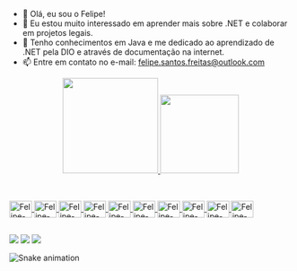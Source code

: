 - 👋 Olá, eu sou o Felipe!
- 👀 Eu estou muito interessado em aprender mais sobre .NET e colaborar em projetos legais.
- 🌱 Tenho conhecimentos em Java e me dedicado ao aprendizado de .NET pela DIO e através de documentação na internet.
- 📫 Entre em contato no e-mail: felipe.santos.freitas@outlook.com

<div align="center">
  <a href="https://github.com/felipefelipp">
  <img height="170em" src="https://github-readme-stats.vercel.app/api?username=felipefelipp&show_icons=true&theme=github_dark&include_all_commits=true&count_private=true"/>
  <img height="140m" src="https://github-readme-stats.vercel.app/api/top-langs/?username=felipefelipp&layout=compact&langs_count=7&theme=github_dark"/>
</div>
  
  ##

  <div style="display: inline_block"><br>
  <img align="center" alt="Felipe-Csharp" height="30" width="40"   src="https://img.icons8.com/color/50/000000/c-sharp-logo.png">
  <img align="center" alt="Felipe-Java" height="30" width="40" src="https://cdn.jsdelivr.net/gh/devicons/devicon/icons/java/java-original.svg">
  <img align="center" alt="Felipe-SQL" height="30" width="40" src="https://img.icons8.com/external-soft-fill-juicy-fish/60/000000/external-sql-servers-and-networks-soft-fill-soft-fill-juicy-fish.png">
  <img align="center" alt="Felipe-VScode" height="30" width="40"   src="https://cdn.jsdelivr.net/gh/devicons/devicon/icons/vscode/vscode-original.svg">
  <img align="center" alt="Felipe-Windows" height="30" width="40"  src="https://cdn.jsdelivr.net/gh/devicons/devicon/icons/windows8/windows8-original.svg">
  <img align="center" alt="Felipe-Linux" height="30" width="40"    src="https://cdn.jsdelivr.net/gh/devicons/devicon/icons/linux/linux-original.svg">
  <img align="center" alt="Felipe-Trello" height="30" width="40"   src="https://cdn.jsdelivr.net/gh/devicons/devicon/icons/trello/trello-plain.svg">
  <img align="center" alt="Felipe-Intellij" height="30" width="40"   src="https://cdn.jsdelivr.net/gh/devicons/devicon/icons/intellij/intellij-plain.svg">
  <img align="center" alt="Felipe-Git" height="30" width="40"   src="https://cdn.jsdelivr.net/gh/devicons/devicon/icons/git/git-original.svg">
  <img align="center" alt="Felipe-SQLserver" height="30" width="40"   src="https://cdn.jsdelivr.net/gh/devicons/devicon/icons/microsoftsqlserver/microsoftsqlserver-plain.svg">
</div>
  
  ##
  
 <div> 
  <a href="https://www.instagram.com/santos.felipe.f/" target="_blank"><img src="https://img.shields.io/badge/-Instagram-%23E4405F?style=for-the-badge&logo=instagram&logoColor=white" target="_blank"></a>
  <a href = "mailto:felipe.santos.freitas@outlook.com"><img src="https://img.shields.io/badge/Microsoft_Outlook-0078D4?style=for-the-badge&logo=microsoft-outlook&logoColor=white" target="_blank"></a>
  <a href="https://www.linkedin.com/in/santos-felipe-freitas/" target="_blank"><img src="https://img.shields.io/badge/-LinkedIn-%230077B5?style=for-the-badge&logo=linkedin&logoColor=white" target="_blank"></a> 
 
  ![Snake animation](https://github.com/felipefelipp/felipefelipp/blob/output/github-contribution-grid-snake.svg)
 
</div>
